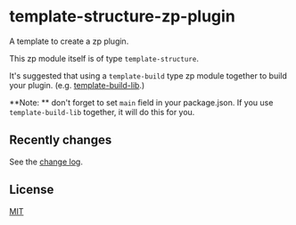 # template-structure-zp-plugin

A template to create a zp plugin.

This zp module itself is of type `template-structure`.

It's suggested that using a `template-build` type zp module together to build your plugin. (e.g. [template-build-lib](https://github.com/zppack/template-build-lib).)

**Note: ** don't forget to set `main` field in your package.json. If you use `template-build-lib` together, it will do this for you.

## Recently changes

See the [change log](CHANGELOG.md).

## License

[MIT](LICENSE)
